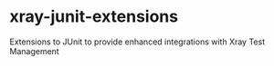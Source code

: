 # xray-junit-extensions
Extensions to JUnit to provide enhanced integrations with Xray Test Management
